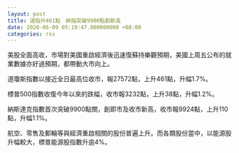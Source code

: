 ```yaml
---
layout: post
title: 道指升461點　納指突破9900點創新高
date: 2020-06-09 05:19:47.000000000 +08:00
categories: rss
---
```


美股全面高收，市場對美國重啟經濟後迅速復蘇持樂觀預期，美國上周五公布的就業數據亦好過預期，都帶動大市向上。

道瓊斯指數以接近全日最高位收市，報27572點，上升461點，升幅1.7%。

標普500指數收復今年以來的跌幅，收市報3232點，上升38點，升幅1.2%。

納斯達克指數首次突破9900點關，創即市及收市新高，收市報9924點，上升110點，升幅1.1%。

航空、零售及郵輪等與經濟重啟相關的股份普遍上升。而各類股份當中，以能源股升幅較大，標普能源股指數升逾4%。
